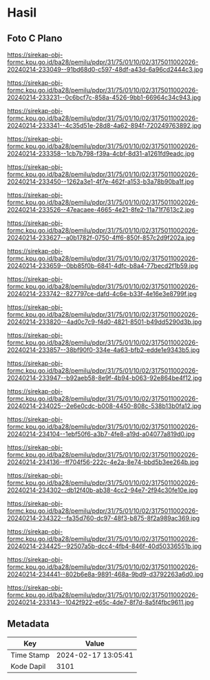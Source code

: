 # Hasil

## Foto C Plano

https://sirekap-obj-formc.kpu.go.id/ba28/pemilu/pdpr/31/75/01/10/02/3175011002026-20240214-233049--91bd68d0-c597-48df-a43d-6a96cd2444c3.jpg

https://sirekap-obj-formc.kpu.go.id/ba28/pemilu/pdpr/31/75/01/10/02/3175011002026-20240214-233231--0c6bcf7c-858a-4526-9bb1-66964c34c943.jpg

https://sirekap-obj-formc.kpu.go.id/ba28/pemilu/pdpr/31/75/01/10/02/3175011002026-20240214-233341--4c35d51e-28d8-4a62-894f-720249763892.jpg

https://sirekap-obj-formc.kpu.go.id/ba28/pemilu/pdpr/31/75/01/10/02/3175011002026-20240214-233358--1cb7b798-f39a-4cbf-8d31-a1261fd9eadc.jpg

https://sirekap-obj-formc.kpu.go.id/ba28/pemilu/pdpr/31/75/01/10/02/3175011002026-20240214-233450--1262a3e1-4f7e-462f-a153-b3a78b90ba1f.jpg

https://sirekap-obj-formc.kpu.go.id/ba28/pemilu/pdpr/31/75/01/10/02/3175011002026-20240214-233526--47eacaee-4665-4e21-8fe2-11a71f7613c2.jpg

https://sirekap-obj-formc.kpu.go.id/ba28/pemilu/pdpr/31/75/01/10/02/3175011002026-20240214-233627--a0b1782f-0750-4ff6-850f-857c2d9f202a.jpg

https://sirekap-obj-formc.kpu.go.id/ba28/pemilu/pdpr/31/75/01/10/02/3175011002026-20240214-233659--0bb85f0b-6841-4dfc-b8a4-77becd2f1b59.jpg

https://sirekap-obj-formc.kpu.go.id/ba28/pemilu/pdpr/31/75/01/10/02/3175011002026-20240214-233742--827797ce-dafd-4c6e-b33f-4e16e3e8799f.jpg

https://sirekap-obj-formc.kpu.go.id/ba28/pemilu/pdpr/31/75/01/10/02/3175011002026-20240214-233820--4ad0c7c9-f4d0-4821-8501-b49dd5290d3b.jpg

https://sirekap-obj-formc.kpu.go.id/ba28/pemilu/pdpr/31/75/01/10/02/3175011002026-20240214-233857--38bf90f0-334e-4a63-bfb2-edde1e9343b5.jpg

https://sirekap-obj-formc.kpu.go.id/ba28/pemilu/pdpr/31/75/01/10/02/3175011002026-20240214-233947--b92aeb58-8e9f-4b94-b063-92e864be4f12.jpg

https://sirekap-obj-formc.kpu.go.id/ba28/pemilu/pdpr/31/75/01/10/02/3175011002026-20240214-234025--2e6e0cdc-b008-4450-808c-538b13b0fa12.jpg

https://sirekap-obj-formc.kpu.go.id/ba28/pemilu/pdpr/31/75/01/10/02/3175011002026-20240214-234104--1ebf50f6-a3b7-4fe8-a19d-a04077a819d0.jpg

https://sirekap-obj-formc.kpu.go.id/ba28/pemilu/pdpr/31/75/01/10/02/3175011002026-20240214-234136--ff704f56-222c-4e2a-8e74-bbd5b3ee264b.jpg

https://sirekap-obj-formc.kpu.go.id/ba28/pemilu/pdpr/31/75/01/10/02/3175011002026-20240214-234302--db12f40b-ab38-4cc2-94e7-2f94c30fe10e.jpg

https://sirekap-obj-formc.kpu.go.id/ba28/pemilu/pdpr/31/75/01/10/02/3175011002026-20240214-234322--fa35d760-dc97-48f3-b875-8f2a989ac369.jpg

https://sirekap-obj-formc.kpu.go.id/ba28/pemilu/pdpr/31/75/01/10/02/3175011002026-20240214-234425--92507a5b-dcc4-4fb4-846f-40d50336551b.jpg

https://sirekap-obj-formc.kpu.go.id/ba28/pemilu/pdpr/31/75/01/10/02/3175011002026-20240214-234441--802b6e8a-9891-468a-9bd9-d3792263a6d0.jpg

https://sirekap-obj-formc.kpu.go.id/ba28/pemilu/pdpr/31/75/01/10/02/3175011002026-20240214-233143--1042f922-e65c-4de7-8f7d-8a5f4fbc9611.jpg


## Metadata

| Key        | Value               |
| ---------- | ------------------- |
| Time Stamp | 2024-02-17 13:05:41 |
| Kode Dapil | 3101                |



